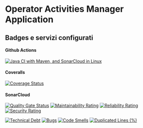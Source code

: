 # Operator Activities Manager Application

## Badges e servizi configurati

#### Github Actions

[![Java CI with Maven, and SonarCloud in Linux](https://github.com/cerullosalvatore/operatoractivitiesmanager/actions/workflows/sonarcloud.yml/badge.svg?branch=configuration&service=github)](https://github.com/cerullosalvatore/operatoractivitiesmanager/actions/workflows/sonarcloud.yml)

#### Coveralls

[![Coverage Status](https://coveralls.io/repos/github/cerullosalvatore/operatoractivitiesmanager/badge.svg?branch=configuration&service=github)](https://coveralls.io/github/cerullosalvatore/operatoractivitiesmanager?branch=configuration)

#### SonarCloud
[![Quality Gate Status](https://sonarcloud.io/api/project_badges/measure?project=cerullosalvatore_operatoractivitiesmanager&metric=alert_status)](https://sonarcloud.io/dashboard?id=cerullosalvatore_operatoractivitiesmanager) [![Maintainability Rating](https://sonarcloud.io/api/project_badges/measure?project=cerullosalvatore_operatoractivitiesmanager&metric=sqale_rating)](https://sonarcloud.io/dashboard?id=cerullosalvatore_operatoractivitiesmanager) [![Reliability Rating](https://sonarcloud.io/api/project_badges/measure?project=cerullosalvatore_operatoractivitiesmanager&metric=reliability_rating)](https://sonarcloud.io/dashboard?id=cerullosalvatore_operatoractivitiesmanager) [![Security Rating](https://sonarcloud.io/api/project_badges/measure?project=cerullosalvatore_operatoractivitiesmanager&metric=security_rating)](https://sonarcloud.io/dashboard?id=cerullosalvatore_operatoractivitiesmanager)

[![Technical Debt](https://sonarcloud.io/api/project_badges/measure?project=cerullosalvatore_operatoractivitiesmanager&metric=sqale_index)](https://sonarcloud.io/dashboard?id=cerullosalvatore_operatoractivitiesmanager) [![Bugs](https://sonarcloud.io/api/project_badges/measure?project=cerullosalvatore_operatoractivitiesmanager&metric=bugs)](https://sonarcloud.io/dashboard?id=cerullosalvatore_operatoractivitiesmanager) [![Code Smells](https://sonarcloud.io/api/project_badges/measure?project=cerullosalvatore_operatoractivitiesmanager&metric=code_smells)](https://sonarcloud.io/dashboard?id=cerullosalvatore_operatoractivitiesmanager) [![Duplicated Lines (%)](https://sonarcloud.io/api/project_badges/measure?project=cerullosalvatore_operatoractivitiesmanager&metric=duplicated_lines_density)](https://sonarcloud.io/dashboard?id=cerullosalvatore_operatoractivitiesmanager)
